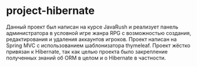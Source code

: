 # project-hibernate
Данный проект был написан на курсе JavaRush и реализует панель администратора в условной игре жанра RPG с возможностью создания, редактирования и удаления аккаунтов игроков. Проект написан на Spring MVC с использованием шаблонизатора thymeleaf. Проект жёстко привязан к Hibernate, так как целью проекта было закрепление полученных знаний об ORM в целом и о Hibernate в частности.
